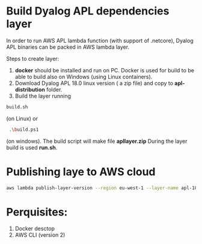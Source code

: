 # Build Dyalog APL dependencies layer

In order to run AWS APL lambda function (with support of .netcore), Dyalog APL binaries can be packed in AWS lambda layer.

Steps to create layer:
1. **docker** should be installed and run on PC. Docker is used for build to be able to build also on Windows (using Linux containers).
2. Download Dyalog APL 18.0 linux version ( a zip file) and copy to **apl-distribution** folder.
3. Build the layer running 
```bash
build.sh
```
 (on Linux) or 
 ```bash
  .\build.ps1
 ```
  (on windows). The build script will make file **apllayer.zip**
During the layer build is used **run.sh**.

# Publishing laye to AWS cloud

```bash
aws lambda publish-layer-version --region eu-west-1 --layer-name apl-18-0-disto --zip-file fileb://apllayer.zip
```

# Perquisites:
1. Docker desctop
2. AWS CLI (version 2)
